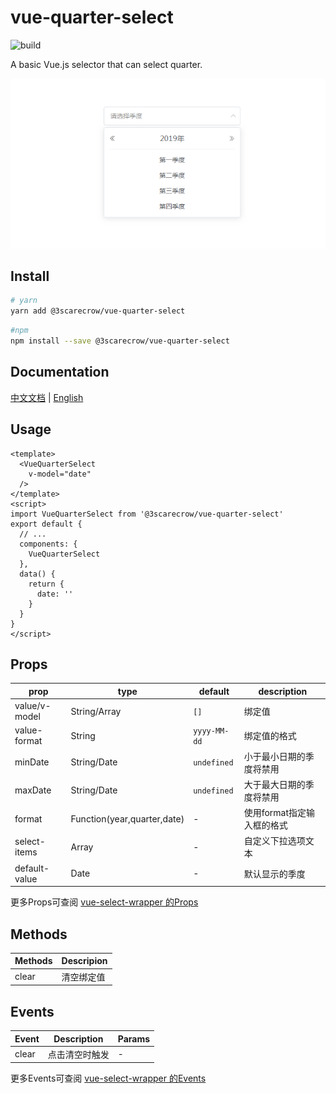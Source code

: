 # vue-quarter-select

![build](<https://api.travis-ci.org/3scarecrow/vue-quarter-select.svg?branch=master>)

A basic Vue.js selector that can select quarter.

![vue-quarter-select preview](preview.png)

## Install

```sh
# yarn
yarn add @3scarecrow/vue-quarter-select
```

```sh
#npm
npm install --save @3scarecrow/vue-quarter-select
```

## Documentation

[中文文档](https://3scarecrow.github.io/vue-quarter-select/zh/) |
[English](https://3scarecrow.github.io/vue-quarter-select/)

## Usage

```vue
<template>
  <VueQuarterSelect
    v-model="date"
  />
</template>
<script>
import VueQuarterSelect from '@3scarecrow/vue-quarter-select'
export default {
  // ...
  components: {
    VueQuarterSelect
  },
  data() {
    return {
      date: ''
    }
  }
}
</script>
```

## Props

| prop | type | default | description |
| --- | --- | --- | --- |
| value/v-model | String/Array | `[]` | 绑定值 |
| value-format | String | `yyyy-MM-dd` | 绑定值的格式 |
| minDate | String/Date | `undefined` | 小于最小日期的季度将禁用 |
| maxDate | String/Date | `undefined` | 大于最大日期的季度将禁用 |
| format | Function(year,quarter,date) | - | 使用format指定输入框的格式 |
| select-items | Array | - | 自定义下拉选项文本 |
| default-value | Date | - | 默认显示的季度 |

更多Props可查阅 [vue-select-wrapper 的Props](https://laomao800.github.io/vue-select-wrapper/zh/#props)

## Methods

| Methods | Descripion |
| ------- | ---------- |
| clear   | 清空绑定值  |

## Events

| Event | Description | Params |
| ----- | ----------- | ------ |
| clear | 点击清空时触发 | - |

更多Events可查阅 [vue-select-wrapper 的Events](http://localhost:8083/vue-quarter-select/#events)
